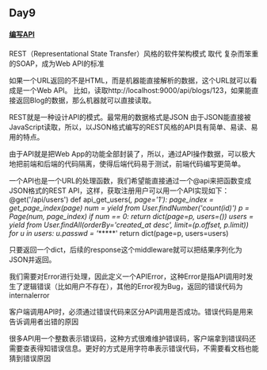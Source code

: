 ## Day9
#### [编写API](http://www.liaoxuefeng.com/wiki/0014316089557264a6b348958f449949df42a6d3a2e542c000/0014323391480651a75b5fda4cb4c789208191682fc2c70000)
REST（Representational State Transfer）风格的软件架构模式 取代 复杂而笨重的SOAP，成为Web API的标准

如果一个URL返回的不是HTML，而是机器能直接解析的数据，这个URL就可以看成是一个Web API。
	比如，读取http://localhost:9000/api/blogs/123，如果能直接返回Blog的数据，那么机器就可以直接读取。

REST就是一种设计API的模式。最常用的数据格式是JSON
	由于JSON能直接被JavaScript读取，所以，以JSON格式编写的REST风格的API具有简单、易读、易用的特点。
	
由于API就是把Web App的功能全部封装了，所以，通过API操作数据，可以极大地把前端和后端的代码隔离，使得后端代码易于测试，前端代码编写更简单。

一个API也是一个URL的处理函数，我们希望能直接通过一个@api来把函数变成JSON格式的REST API，这样，获取注册用户可以用一个API实现如下：
@get('/api/users')
def api_get_users(*, page='1'):
    page_index = get_page_index(page)
    num = yield from User.findNumber('count(id)')
    p = Page(num, page_index)
    if num == 0:
        return dict(page=p, users=())
    users = yield from User.findAll(orderBy='created_at desc', limit=(p.offset, p.limit))
    for u in users:
        u.passwd = '******'
    return dict(page=p, users=users)
	
只要返回一个dict，后续的response这个middleware就可以把结果序列化为JSON并返回。

我们需要对Error进行处理，因此定义一个APIError，这种Error是指API调用时发生了逻辑错误（比如用户不存在），其他的Error视为Bug，返回的错误代码为internalerror

客户端调用API时，必须通过错误代码来区分API调用是否成功。错误代码是用来告诉调用者出错的原因

很多API用一个整数表示错误码，这种方式很难维护错误码，客户端拿到错误码还需要查表得知错误信息。更好的方式是用字符串表示错误代码，不需要看文档也能猜到错误原因


